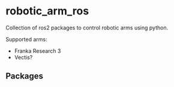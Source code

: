 # robotic_arm_ros
Collection of ros2 packages to control robotic arms using python.

Supported arms:
- Franka Research 3
- Vectis?


## Packages
